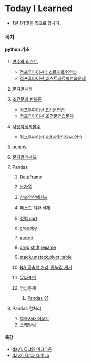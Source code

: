 # Today I Learned

- 1일 1커밋을 목표로 합니다.





### 목차


####  python 기초 
1. [변수와 리스트](https://github.com/sara4kyj/TIL/blob/cd0189947d6e335bc9c0a060493b75d448129df0/python_study/python_01_%EB%B3%80%EC%88%98%EC%99%80%EB%A6%AC%EC%8A%A4%ED%8A%B8.py)
   - [점프투파이썬 리스트자료형연습](https://github.com/sara4kyj/TIL/blob/cd0189947d6e335bc9c0a060493b75d448129df0/python_study/python_01_%EC%A0%90%ED%94%84%ED%88%AC%ED%8C%8C%EC%9D%B4%EC%8D%AC_%EB%A6%AC%EC%8A%A4%ED%8A%B8%EC%9E%90%EB%A3%8C%ED%98%95%EC%97%B0%EC%8A%B5.py)
   - [점프투파이썬_리스트자료형연습문제](https://github.com/sara4kyj/TIL/blob/bad36ee1510575ccda4871644f176cb1290135e8/python_study/python_01_%EC%A0%90%ED%94%84%ED%88%AC%ED%8C%8C%EC%9D%B4%EC%8D%AC_%EB%A6%AC%EC%8A%A4%ED%8A%B8%EC%9E%90%EB%A3%8C%ED%98%95%EC%97%B0%EC%8A%B5%EB%AC%B8%EC%A0%9C.py)
   
2. [문자열처리](https://github.com/sara4kyj/TIL/blob/cd0189947d6e335bc9c0a060493b75d448129df0/python_study/python_02_%EB%AC%B8%EC%9E%90%EC%97%B4%EC%B2%98%EB%A6%AC.py)

3. [조건문과 반복문](https://github.com/sara4kyj/TIL/blob/cd0189947d6e335bc9c0a060493b75d448129df0/python_study/python_03_%EC%A1%B0%EA%B1%B4%EB%AC%B8%EA%B3%BC%EB%B0%98%EB%B3%B5%EB%AC%B8.py)
   - [점프투파이썬 조건문연습](https://github.com/sara4kyj/TIL/blob/cd0189947d6e335bc9c0a060493b75d448129df0/python_study/python_03_%EC%A0%90%ED%94%84%ED%88%AC%ED%8C%8C%EC%9D%B4%EC%8D%AC_%EC%A1%B0%EA%B1%B4%EB%AC%B8%EC%97%B0%EC%8A%B5.py)
   - [점프투파이썬_조건문연습문제](https://github.com/sara4kyj/TIL/blob/bad36ee1510575ccda4871644f176cb1290135e8/python_study/python_03_%EC%A0%90%ED%94%84%ED%88%AC%ED%8C%8C%EC%9D%B4%EC%8D%AC_%EC%A1%B0%EA%B1%B4%EB%AC%B8%EC%97%B0%EC%8A%B5%EB%AC%B8%EC%A0%9C.py)
   
4. [사용자정의함수](https://github.com/sara4kyj/TIL/blob/cd0189947d6e335bc9c0a060493b75d448129df0/python_study/python_04_%EC%82%AC%EC%9A%A9%EC%9E%90%EC%A0%95%EC%9D%98%ED%95%A8%EC%88%98.py)
   
   - [점프투파이썬 사용자정의함수 연습](https://github.com/sara4kyj/TIL/blob/5d90c1070ac84efe9354a870d7ebe7973da9c781/python_study/python_04_%EC%A0%90%ED%94%84%ED%88%AC%ED%8C%8C%EC%9D%B4%EC%8D%AC_%EC%82%AC%EC%9A%A9%EC%9E%90%EC%A0%95%EC%9D%98%ED%95%A8%EC%88%98%EC%97%B0%EC%8A%B5.py)
   
5. [numpy](https://github.com/sara4kyj/TIL/blob/cd0189947d6e335bc9c0a060493b75d448129df0/python_study/python_05_numpy.py)

6. [문자열메서드](https://github.com/sara4kyj/TIL/blob/cd0189947d6e335bc9c0a060493b75d448129df0/python_study/python_06_%EB%AC%B8%EC%9E%90%EC%97%B4%EB%A9%94%EC%84%9C%EB%93%9C.py)

7. Pandas
   1. [DataFrame](https://github.com/sara4kyj/TIL/blob/cd0189947d6e335bc9c0a060493b75d448129df0/python_study/python_07_Pandas_01_DataFrame.py)
   2. [문자열](https://github.com/sara4kyj/TIL/blob/cd0189947d6e335bc9c0a060493b75d448129df0/python_study/python_08_Pandas_02_%EB%AC%B8%EC%9E%90%EC%97%B4.py)
   3. [산술연산메서드](https://github.com/sara4kyj/TIL/blob/cd0189947d6e335bc9c0a060493b75d448129df0/python_study/python_09_Pandas_03_%EC%82%B0%EC%88%A0%EC%97%B0%EC%82%B0%EB%A9%94%EC%84%9C%EB%93%9C.py)
   4. [메소드 치환 삭제](https://github.com/sara4kyj/TIL/blob/cd0189947d6e335bc9c0a060493b75d448129df0/python_study/python_10_Pandas_04_%EB%A9%94%EC%86%8C%EB%93%9C%20%EC%B9%98%ED%99%98%20%EC%82%AD%EC%A0%9C.py)
   5. [정렬 sort](https://github.com/sara4kyj/TIL/blob/cd0189947d6e335bc9c0a060493b75d448129df0/python_study/python_11_Pandas_05_%EC%A0%95%EB%A0%AC_sort.py)
   6. [groupby](https://github.com/sara4kyj/TIL/blob/cd0189947d6e335bc9c0a060493b75d448129df0/python_study/python_12_Pandas_06_groupby.py)
   7. [merge](https://github.com/sara4kyj/TIL/blob/cd0189947d6e335bc9c0a060493b75d448129df0/python_study/python_13_Pandas_07_merge.py)
   7. [drop,shift,rename](https://github.com/sara4kyj/TIL/blob/5d90c1070ac84efe9354a870d7ebe7973da9c781/python_study/python_14_Pandas_08_drop,shift,rename.py)
   7. [stack,unstack,pivot_table](https://github.com/sara4kyj/TIL/blob/5d90c1070ac84efe9354a870d7ebe7973da9c781/python_study/python_15_Pandas_09_stack,unstack,pivot_table.py)
   7. [NA 결측치 처리, 중복값 제거](https://github.com/sara4kyj/TIL/blob/5d90c1070ac84efe9354a870d7ebe7973da9c781/python_study/python_16_Pandas_10_NA%20%EA%B2%B0%EC%B8%A1%EC%B9%98%20%EC%B2%98%EB%A6%AC,%20%EC%A4%91%EB%B3%B5%EA%B0%92%20%EC%A0%9C%EA%B1%B0.py)
   7. [날짜표현](https://github.com/sara4kyj/TIL/blob/b9d8e1beb4cec3911a1a5858f298abdcb3cd4cc1/python_study/python_17_Pandas_11_%EB%82%A0%EC%A7%9C.py)
   7. 연습문제
   
      1. [Pandas_01](https://github.com/sara4kyj/TIL/blob/b9d8e1beb4cec3911a1a5858f298abdcb3cd4cc1/python_study/python_19_practice_01_pandas.py)

8. Pandas  전처리

   1. [결측치와 이상치](https://github.com/sara4kyj/TIL/blob/df20a24ad59bdc76623a5688055821b858be4df4/python_study/python_21_pandas_%EC%A0%84%EC%B2%98%EB%A6%AC_01_%EA%B2%B0%EC%B8%A1%EC%B9%98%EC%99%80%EC%9D%B4%EC%83%81%EC%B9%98.py)
   2. [스케일링](https://github.com/sara4kyj/TIL/blob/df20a24ad59bdc76623a5688055821b858be4df4/python_study/python_22_pandas_%EC%A0%84%EC%B2%98%EB%A6%AC_02_%EC%8A%A4%EC%BC%80%EC%9D%BC%EB%A7%81.py)

   




#### 특강

- [day1. CLI와 마크다운](https://github.com/sara4kyj/TIL/blob/6485c429770c29e99e26617b32ca2b4d71a3a8e6/day1.md)
- [day2. Git과 Github](https://github.com/sara4kyj/TIL/blob/d53ee67eff992c2d12890ef5a64b422e8878aad1/day2_Git%EA%B3%BCGithub.md)

